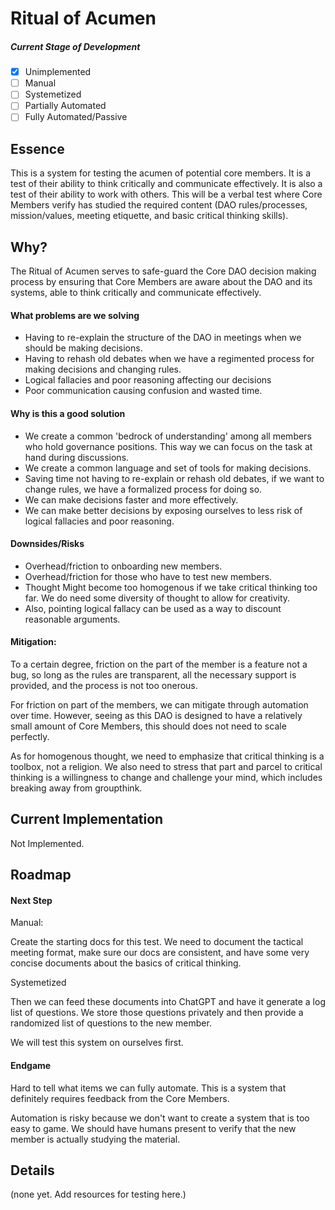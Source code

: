 # Ritual of Acumen

##### Current Stage of Development

- [x] Unimplemented
- [ ] Manual
- [ ] Systemetized
- [ ] Partially Automated
- [ ] Fully Automated/Passive

## Essence

This is a system for testing the acumen of potential core members. It is a test of their ability to think critically and communicate effectively. It is also a test of their ability to work with others. This will be a verbal test where Core Members verify has studied the required content (DAO rules/processes, mission/values, meeting etiquette, and basic critical thinking skills).

## Why?

The Ritual of Acumen serves to safe-guard the Core DAO decision making process by ensuring that Core Members are aware about the DAO and its systems, able to think critically and communicate effectively.

#### What problems are we solving

- Having to re-explain the structure of the DAO in meetings when we should be making decisions.
- Having to rehash old debates when we have a regimented process for making decisions and changing rules.
- Logical fallacies and poor reasoning affecting our decisions
- Poor communication causing confusion and wasted time.

#### Why is this a good solution

- We create a common 'bedrock of understanding' among all members who hold governance positions. This way we can focus on the task at hand during discussions.
- We create a common language and set of tools for making decisions.
- Saving time not having to re-explain or rehash old debates, if we want to change rules, we have a formalized process for doing so.
- We can make decisions faster and more effectively.
- We can make better decisions by exposing ourselves to less risk of logical fallacies and poor reasoning.

#### Downsides/Risks

- Overhead/friction to onboarding new members.
- Overhead/friction for those who have to test new members.
- Thought Might become too homogenous if we take critical thinking too far. We do need some diversity of thought to allow for creativity.
- Also, pointing logical fallacy can be used as a way to discount reasonable arguments.

#### Mitigation:

To a certain degree, friction on the part of the member is a feature not a bug, so long as the rules are transparent, all the necessary support is provided, and the process is not too onerous.

For friction on part of the members, we can mitigate through automation over time. However, seeing as this DAO is designed to have a relatively small amount of Core Members, this should does not need to scale perfectly.

As for homogenous thought, we need to emphasize that critical thinking is a toolbox, not a religion. We also need to stress that part and parcel to critical thinking is a willingness to change and challenge your mind, which includes breaking away from groupthink.

## Current Implementation

Not Implemented.

## Roadmap

#### Next Step

Manual:

Create the starting docs for this test. We need to document the tactical meeting format, make sure our docs are consistent, and have some very concise documents about the basics of critical thinking.

Systemetized

Then we can feed these documents into ChatGPT and have it generate a log list of questions. We store those questions privately and then provide a randomized list of questions to the new member.

We will test this system on ourselves first.

#### Endgame

Hard to tell what items we can fully automate. This is a system that definitely requires feedback from the Core Members.

Automation is risky because we don't want to create a system that is too easy to game. We should have humans present to verify that the new member is actually studying the material.

## Details

(none yet. Add resources for testing here.)
